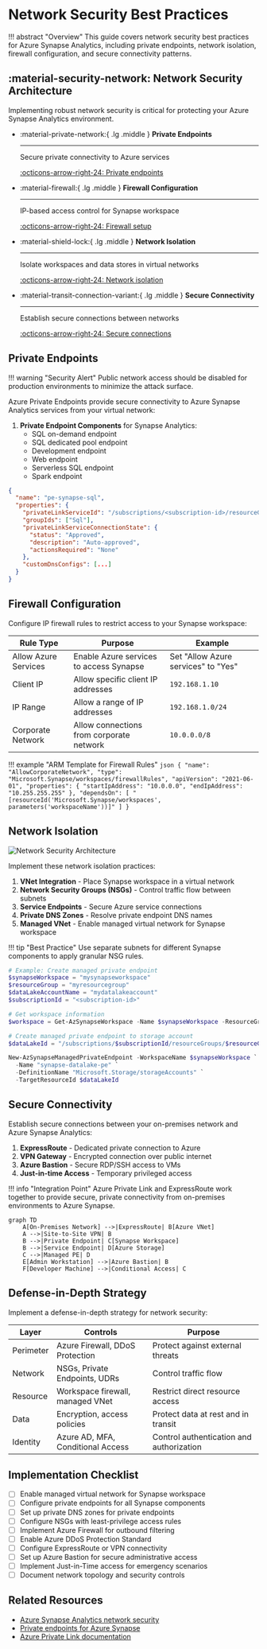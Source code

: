 # Network Security Best Practices

!!! abstract "Overview"
    This guide covers network security best practices for Azure Synapse Analytics, including private endpoints, network isolation, firewall configuration, and secure connectivity patterns.

## :material-security-network: Network Security Architecture

Implementing robust network security is critical for protecting your Azure Synapse Analytics environment.

<div class="grid cards" markdown>

- :material-private-network:{ .lg .middle } __Private Endpoints__

    ---
    
    Secure private connectivity to Azure services
    
    [:octicons-arrow-right-24: Private endpoints](#private-endpoints)

- :material-firewall:{ .lg .middle } __Firewall Configuration__

    ---
    
    IP-based access control for Synapse workspace
    
    [:octicons-arrow-right-24: Firewall setup](#firewall-configuration)

- :material-shield-lock:{ .lg .middle } __Network Isolation__

    ---
    
    Isolate workspaces and data stores in virtual networks
    
    [:octicons-arrow-right-24: Network isolation](#network-isolation)

- :material-transit-connection-variant:{ .lg .middle } __Secure Connectivity__

    ---
    
    Establish secure connections between networks
    
    [:octicons-arrow-right-24: Secure connections](#secure-connectivity)

</div>

## Private Endpoints

!!! warning "Security Alert"
    Public network access should be disabled for production environments to minimize the attack surface.

Azure Private Endpoints provide secure connectivity to Azure Synapse Analytics services from your virtual network:

1. **Private Endpoint Components** for Synapse Analytics:
   - SQL on-demand endpoint
   - SQL dedicated pool endpoint
   - Development endpoint
   - Web endpoint
   - Serverless SQL endpoint
   - Spark endpoint

```json
{
  "name": "pe-synapse-sql",
  "properties": {
    "privateLinkServiceId": "/subscriptions/<subscription-id>/resourceGroups/<resource-group>/providers/Microsoft.Synapse/workspaces/<workspace-name>",
    "groupIds": ["Sql"],
    "privateLinkServiceConnectionState": {
      "status": "Approved",
      "description": "Auto-approved",
      "actionsRequired": "None"
    },
    "customDnsConfigs": [...]
  }
}
```

## Firewall Configuration

Configure IP firewall rules to restrict access to your Synapse workspace:

| Rule Type | Purpose | Example |
|-----------|---------|---------|
| Allow Azure Services | Enable Azure services to access Synapse | Set "Allow Azure services" to "Yes" |
| Client IP | Allow specific client IP addresses | `192.168.1.10` |
| IP Range | Allow a range of IP addresses | `192.168.1.0/24` |
| Corporate Network | Allow connections from corporate network | `10.0.0.0/8` |

!!! example "ARM Template for Firewall Rules"
    ```json
    {
      "name": "AllowCorporateNetwork",
      "type": "Microsoft.Synapse/workspaces/firewallRules",
      "apiVersion": "2021-06-01",
      "properties": {
        "startIpAddress": "10.0.0.0",
        "endIpAddress": "10.255.255.255"
      },
      "dependsOn": [
        "[resourceId('Microsoft.Synapse/workspaces', parameters('workspaceName'))]"
      ]
    }
    ```

## Network Isolation

![Network Security Architecture](../images/network-security-architecture.png)

Implement these network isolation practices:

1. **VNet Integration** - Place Synapse workspace in a virtual network
2. **Network Security Groups (NSGs)** - Control traffic flow between subnets
3. **Service Endpoints** - Secure Azure service connections
4. **Private DNS Zones** - Resolve private endpoint DNS names
5. **Managed VNet** - Enable managed virtual network for Synapse workspace

!!! tip "Best Practice"
    Use separate subnets for different Synapse components to apply granular NSG rules.

```powershell
# Example: Create managed private endpoint
$synapseWorkspace = "mysynapseworkspace"
$resourceGroup = "myresourcegroup"
$dataLakeAccountName = "mydatalakeaccount"
$subscriptionId = "<subscription-id>"

# Get workspace information
$workspace = Get-AzSynapseWorkspace -Name $synapseWorkspace -ResourceGroupName $resourceGroup

# Create managed private endpoint to storage account
$dataLakeId = "/subscriptions/$subscriptionId/resourceGroups/$resourceGroup/providers/Microsoft.Storage/storageAccounts/$dataLakeAccountName"

New-AzSynapseManagedPrivateEndpoint -WorkspaceName $synapseWorkspace `
  -Name "synapse-datalake-pe" `
  -DefinitionName "Microsoft.Storage/storageAccounts" `
  -TargetResourceId $dataLakeId
```

## Secure Connectivity

Establish secure connections between your on-premises network and Azure Synapse Analytics:

1. **ExpressRoute** - Dedicated private connection to Azure
2. **VPN Gateway** - Encrypted connection over public internet
3. **Azure Bastion** - Secure RDP/SSH access to VMs
4. **Just-in-time Access** - Temporary privileged access

!!! info "Integration Point"
    Azure Private Link and ExpressRoute work together to provide secure, private connectivity from on-premises environments to Azure Synapse.

```mermaid
graph TD
    A[On-Premises Network] -->|ExpressRoute| B[Azure VNet]
    A -->|Site-to-Site VPN| B
    B -->|Private Endpoint| C[Synapse Workspace]
    B -->|Service Endpoint| D[Azure Storage]
    C -->|Managed PE| D
    E[Admin Workstation] -->|Azure Bastion| B
    F[Developer Machine] -->|Conditional Access| C
```

## Defense-in-Depth Strategy

Implement a defense-in-depth strategy for network security:

| Layer | Controls | Purpose |
|-------|----------|---------|
| Perimeter | Azure Firewall, DDoS Protection | Protect against external threats |
| Network | NSGs, Private Endpoints, UDRs | Control traffic flow |
| Resource | Workspace firewall, managed VNet | Restrict direct resource access |
| Data | Encryption, access policies | Protect data at rest and in transit |
| Identity | Azure AD, MFA, Conditional Access | Control authentication and authorization |

## Implementation Checklist

- [ ] Enable managed virtual network for Synapse workspace
- [ ] Configure private endpoints for all Synapse components
- [ ] Set up private DNS zones for private endpoints
- [ ] Configure NSGs with least-privilege access rules
- [ ] Implement Azure Firewall for outbound filtering
- [ ] Enable Azure DDoS Protection Standard
- [ ] Configure ExpressRoute or VPN connectivity
- [ ] Set up Azure Bastion for secure administrative access
- [ ] Implement Just-in-Time access for emergency scenarios
- [ ] Document network topology and security controls

## Related Resources

- [Azure Synapse Analytics network security](https://learn.microsoft.com/en-us/azure/synapse-analytics/security/synapse-workspace-managed-vnet)
- [Private endpoints for Azure Synapse](https://learn.microsoft.com/en-us/azure/synapse-analytics/security/how-to-connect-to-workspace-with-private-links)
- [Azure Private Link documentation](https://learn.microsoft.com/en-us/azure/private-link/)

